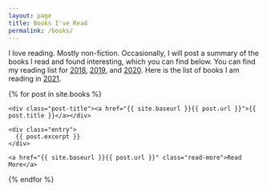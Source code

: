 ```yaml
---
layout: page
title: Books I've Read
permalink: /books/
---
```


<section class="books">

<div class="summary">
  I love reading. Mostly non-fiction. Occasionally, I will post a summary of the books I read and found interesting, which you can find below. You can find my reading list for <a href="/books-I-read-in-2018">2018</a>, <a href="/books-I-read-in-2019">2019</a>, and <a href="/books-I-read-in-2020">2020</a>. Here is the list of books I am reading in <a href="https://public.3.basecamp.com/p/eyqQGbQ2ZqMEWRrmw6x19XGN">2021</a>.
</div>

{% for post in site.books %}
    
  <article class="post b">

    <div class="post-title"><a href="{{ site.baseurl }}{{ post.url }}">{{ post.title }}</a></div>

    <div class="entry">
      {{ post.excerpt }}
    </div>

    <a href="{{ site.baseurl }}{{ post.url }}" class="read-more">Read More</a>

  </article>
  
{% endfor %}

</section>